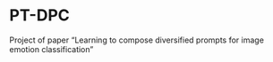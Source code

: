 # PT-DPC
Project of paper “Learning to compose diversified prompts for image emotion classification”
